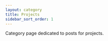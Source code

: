 ```yaml
---
layout: category
title: Projects
sidebar_sort_order: 1
---
```


Category page dedicated to posts for projects.